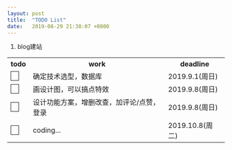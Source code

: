 ```yaml
---
layout: post
title:  "TODO List"
date:   2019-08-29 21:38:07 +0800
---
```

1. blog建站
<table>
    <tr>
        <th>todo</th>
        <th>work</th>
        <th>deadline</th>
    </tr>
    <tr>
        <td>
            <span style='border: 1px solid; height: 20px; text-align: "center"'>&nbsp;&nbsp;&nbsp;&nbsp;</span>
        </td>
        <td>确定技术选型，数据库</td>
        <td>2019.9.1(周日)</td>
    </tr>
    <tr>
        <td>
            <span style='border: 1px solid; height: 20px;'>&nbsp;&nbsp;&nbsp;&nbsp;</span>
        </td>
        <td>画设计图，可以搞点特效</td>
        <td>2019.9.8(周日)</td>
    </tr>
    <tr>
        <td>
            <span style='border: 1px solid; height: 20px;'>&nbsp;&nbsp;&nbsp;&nbsp;</span>
        </td>
        <td>设计功能方案，增删改查，加评论/点赞，登录</td>
        <td>2019.9.8(周日)</td>
    </tr>
    <tr>
        <td>
            <span style='border: 1px solid; height: 20px;'>&nbsp;&nbsp;&nbsp;&nbsp;</span>
        </td>
        <td> coding... </td>
        <td>2019.10.8(周二)</td>
    </tr>
</table>